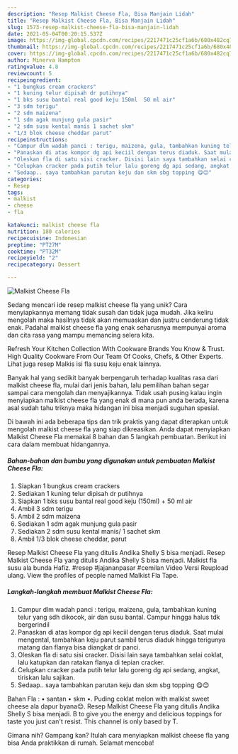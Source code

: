 ```yaml
---
description: "Resep Malkist Cheese Fla, Bisa Manjain Lidah"
title: "Resep Malkist Cheese Fla, Bisa Manjain Lidah"
slug: 1573-resep-malkist-cheese-fla-bisa-manjain-lidah
date: 2021-05-04T00:20:15.537Z
image: https://img-global.cpcdn.com/recipes/2217471c25cf1a6b/680x482cq70/malkist-cheese-fla-foto-resep-utama.jpg
thumbnail: https://img-global.cpcdn.com/recipes/2217471c25cf1a6b/680x482cq70/malkist-cheese-fla-foto-resep-utama.jpg
cover: https://img-global.cpcdn.com/recipes/2217471c25cf1a6b/680x482cq70/malkist-cheese-fla-foto-resep-utama.jpg
author: Minerva Hampton
ratingvalue: 4.8
reviewcount: 5
recipeingredient:
- "1 bungkus cream crackers"
- "1 kuning telur dipisah dr putihnya"
- "1 bks susu bantal real good keju 150ml  50 ml air"
- "3 sdm terigu"
- "2 sdm maizena"
- "1 sdm agak munjung gula pasir"
- "2 sdm susu kental manis 1 sachet skm"
- "1/3 blok cheese cheddar parut"
recipeinstructions:
- "Campur dlm wadah panci : terigu, maizena, gula, tambahkan kuning telur yang sdh dikocok, air dan susu bantal. Campur hingga halus tdk bergerindil"
- "Panaskan di atas kompor dg api keciil dengan terus diaduk. Saat mulai mengental, tambahkan keju parut sambil terus diaduk hingga terigunya matang dan flanya bisa diangkat dr panci."
- "Oleskan fla di satu sisi cracker. Disisi lain saya tambahkan selai coklat, lalu katupkan dan ratakan flanya di tepian cracker."
- "Celupkan cracker pada putih telur lalu goreng dg api sedang, angkat, tiriskan lalu sajikan."
- "Sedaap.. saya tambahkan parutan keju dan skm sbg topping 😋😊"
categories:
- Resep
tags:
- malkist
- cheese
- fla

katakunci: malkist cheese fla 
nutrition: 180 calories
recipecuisine: Indonesian
preptime: "PT27M"
cooktime: "PT32M"
recipeyield: "2"
recipecategory: Dessert

---
```



![Malkist Cheese Fla](https://img-global.cpcdn.com/recipes/2217471c25cf1a6b/680x482cq70/malkist-cheese-fla-foto-resep-utama.jpg)

Sedang mencari ide resep malkist cheese fla yang unik? Cara menyiapkannya memang tidak susah dan tidak juga mudah. Jika keliru mengolah maka hasilnya tidak akan memuaskan dan justru cenderung tidak enak. Padahal malkist cheese fla yang enak seharusnya mempunyai aroma dan cita rasa yang mampu memancing selera kita.

Refresh Your Kitchen Collection With Cookware Brands You Know &amp; Trust. High Quality Cookware From Our Team Of Cooks, Chefs, &amp; Other Experts. Lihat juga resep Malkis isi fla susu keju enak lainnya.

Banyak hal yang sedikit banyak berpengaruh terhadap kualitas rasa dari malkist cheese fla, mulai dari jenis bahan, lalu pemilihan bahan segar sampai cara mengolah dan menyajikannya. Tidak usah pusing kalau ingin menyiapkan malkist cheese fla yang enak di mana pun anda berada, karena asal sudah tahu triknya maka hidangan ini bisa menjadi suguhan spesial.


Di bawah ini ada beberapa tips dan trik praktis yang dapat diterapkan untuk mengolah malkist cheese fla yang siap dikreasikan. Anda dapat menyiapkan Malkist Cheese Fla memakai 8 bahan dan 5 langkah pembuatan. Berikut ini cara dalam membuat hidangannya.

<!--inarticleads1-->

##### Bahan-bahan dan bumbu yang digunakan untuk pembuatan Malkist Cheese Fla:

1. Siapkan 1 bungkus cream crackers
1. Sediakan 1 kuning telur dipisah dr putihnya
1. Siapkan 1 bks susu bantal real good keju (150ml) + 50 ml air
1. Ambil 3 sdm terigu
1. Ambil 2 sdm maizena
1. Sediakan 1 sdm agak munjung gula pasir
1. Sediakan 2 sdm susu kental manis/ 1 sachet skm
1. Ambil 1/3 blok cheese cheddar, parut


Resep Malkist Cheese Fla yang ditulis Andika Shelly S bisa menjadi. Resep Malkist Cheese Fla yang ditulis Andika Shelly S bisa menjadi. Malkist fla susu ala bunda Hafiz. #resep #jajananpasar #cemilan Video Versi Reupload ulang. View the profiles of people named Malkist Fla Tape. 

<!--inarticleads2-->

##### Langkah-langkah membuat Malkist Cheese Fla:

1. Campur dlm wadah panci : terigu, maizena, gula, tambahkan kuning telur yang sdh dikocok, air dan susu bantal. Campur hingga halus tdk bergerindil
1. Panaskan di atas kompor dg api keciil dengan terus diaduk. Saat mulai mengental, tambahkan keju parut sambil terus diaduk hingga terigunya matang dan flanya bisa diangkat dr panci.
1. Oleskan fla di satu sisi cracker. Disisi lain saya tambahkan selai coklat, lalu katupkan dan ratakan flanya di tepian cracker.
1. Celupkan cracker pada putih telur lalu goreng dg api sedang, angkat, tiriskan lalu sajikan.
1. Sedaap.. saya tambahkan parutan keju dan skm sbg topping 😋😊


Bahan Fla : • santan • skm •. Puding coklat melon with malkist sweet cheese ala dapur byana😊. Resep Malkist Cheese Fla yang ditulis Andika Shelly S bisa menjadi. B to give you the energy and delicious toppings for taste you just can&#39;t resist. This channel is only based by T. 

Gimana nih? Gampang kan? Itulah cara menyiapkan malkist cheese fla yang bisa Anda praktikkan di rumah. Selamat mencoba!
